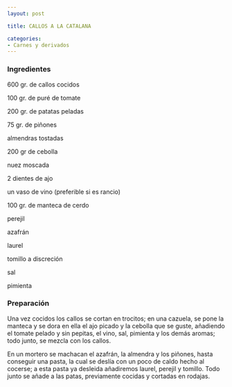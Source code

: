 ```yaml
---
layout: post

title: CALLOS A LA CATALANA

categories:
- Carnes y derivados
---
```

<h3>Ingredientes</h3>

600 gr. de callos cocidos

100 gr. de puré de tomate

200 gr. de patatas peladas

75 gr. de piñones

almendras tostadas

200 gr de cebolla

nuez moscada

2 dientes de ajo

un vaso de vino (preferible si es rancio)

100 gr. de manteca de cerdo

perejil

azafrán

laurel

tomillo a discreción

sal

pimienta

<h3>Preparación</h3>

Una vez cocidos los callos se cortan en trocitos; en una cazuela, se pone la manteca y se dora en ella el ajo picado y la cebolla que se guste, añadiendo el tomate pelado y sin pepitas, el vino, sal, pimienta y los demás aromas; todo junto, se mezcla con los callos.

En un mortero se machacan el azafrán, la almendra y los piñones, hasta conseguir una pasta, la cual se deslía con un poco de caldo hecho al cocerse; a esta pasta ya desleida añadiremos laurel, perejil y tomillo. Todo junto se añade a las patas, previamente cocidas y cortadas en rodajas.